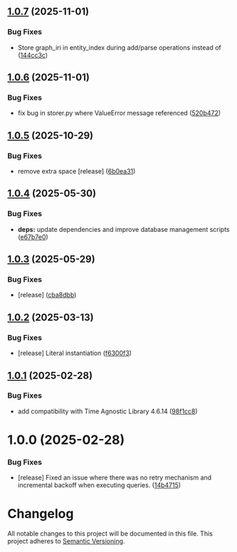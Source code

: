 ## [1.0.7](https://github.com/opencitations/rdflib-ocdm/compare/v1.0.6...v1.0.7) (2025-11-01)


### Bug Fixes

* Store graph_iri in entity_index during add/parse operations instead of ([144cc3c](https://github.com/opencitations/rdflib-ocdm/commit/144cc3cf57540106dbd13e29afa903b5aa6e64a7))

## [1.0.6](https://github.com/opencitations/rdflib-ocdm/compare/v1.0.5...v1.0.6) (2025-11-01)


### Bug Fixes

* fix bug in storer.py where ValueError message referenced ([520b472](https://github.com/opencitations/rdflib-ocdm/commit/520b472b11d6ff5f82817afb047e71ece8e1f3c7))

## [1.0.5](https://github.com/opencitations/rdflib-ocdm/compare/v1.0.4...v1.0.5) (2025-10-29)


### Bug Fixes

* remove extra space [release] ([6b0ea31](https://github.com/opencitations/rdflib-ocdm/commit/6b0ea31a5e1beed3c13022ba35d30fddf1c9dfec))

## [1.0.4](https://github.com/opencitations/rdflib-ocdm/compare/v1.0.3...v1.0.4) (2025-05-30)


### Bug Fixes

* **deps:** update dependencies and improve database management scripts ([e67b7e0](https://github.com/opencitations/rdflib-ocdm/commit/e67b7e015e4da360b65550a3a905d8e85e1acd0d))

## [1.0.3](https://github.com/opencitations/rdflib-ocdm/compare/v1.0.2...v1.0.3) (2025-05-29)


### Bug Fixes

* [release] ([cba8dbb](https://github.com/opencitations/rdflib-ocdm/commit/cba8dbb7d83d66c9abdef33dd57ebf24fcd07212))

## [1.0.2](https://github.com/opencitations/rdflib-ocdm/compare/v1.0.1...v1.0.2) (2025-03-13)


### Bug Fixes

* [release] Literal instantiation ([f6300f3](https://github.com/opencitations/rdflib-ocdm/commit/f6300f3470e1433aa2edd2a13af3268125c0c3d1))

## [1.0.1](https://github.com/opencitations/rdflib-ocdm/compare/v1.0.0...v1.0.1) (2025-02-28)


### Bug Fixes

* add compatibility with Time Agnostic Library 4.6.14 ([98f1cc8](https://github.com/opencitations/rdflib-ocdm/commit/98f1cc8340c9863c1247f0b76238bf260f8c8d93))

# 1.0.0 (2025-02-28)


### Bug Fixes

* [release] Fixed an issue where there was no retry mechanism and incremental backoff when executing queries. ([14b4715](https://github.com/opencitations/rdflib-ocdm/commit/14b4715d61eec30b43164778b5f98dbd34e5cb04))

# Changelog

All notable changes to this project will be documented in this file. This project adheres to [Semantic Versioning](https://semver.org/spec/v2.0.0.html).
